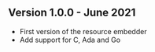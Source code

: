 ## Version 1.0.0  - June 2021
- First version of the resource embedder
- Add support for C, Ada and Go
